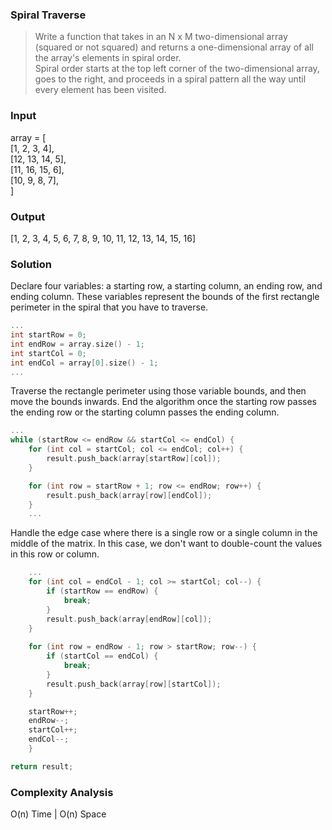 ### Spiral Traverse
> Write a function that takes in an N x M two-dimensional array (squared or not squared) and returns a one-dimensional array of all the array's elements in spiral order.<br/>
> Spiral order starts at the top left corner of the two-dimensional array, goes to the right, and proceeds in a spiral pattern all the way until every element has been visited.

### Input
array = [<br/>
[1, 2, 3, 4],<br/>
[12, 13, 14, 5],<br/>
[11, 16, 15, 6],<br/>
[10, 9, 8, 7],<br/>
   	]<br/>

### Output
[1, 2, 3, 4, 5, 6, 7, 8, 9, 10, 11, 12, 13, 14, 15, 16]

### Solution
Declare four variables: a starting row, a starting column, an ending row, and ending column. These variables represent the bounds of the first rectangle perimeter in the spiral that you have to traverse.
```cpp
...
int startRow = 0;
int endRow = array.size() - 1;
int startCol = 0;
int endCol = array[0].size() - 1;
...
```

Traverse the rectangle perimeter using those variable bounds, and then move the bounds inwards. End the algorithm once the starting row passes the ending row or the starting column passes the ending column.
```cpp
...
while (startRow <= endRow && startCol <= endCol) {
	for (int col = startCol; col <= endCol; col++) {
		result.push_back(array[startRow][col]);
	}

	for (int row = startRow + 1; row <= endRow; row++) {
		result.push_back(array[row][endCol]);
	}
	...
```

Handle the edge case where there is a single row or a single column in the middle of the matrix. In this case, we don't want to double-count the values in this row or column.
```cpp
	...
	for (int col = endCol - 1; col >= startCol; col--) {
		if (startRow == endRow) {
			break;
		}
		result.push_back(array[endRow][col]);
	}
 
	for (int row = endRow - 1; row > startRow; row--) {
		if (startCol == endCol) {
			break;
		}	
		result.push_back(array[row][startCol]);
	}

	startRow++;
	endRow--;
	startCol++;
	endCol--;
	}

return result;
```

### Complexity Analysis
O(n) Time | O(n) Space
